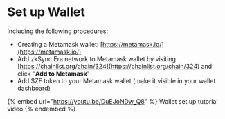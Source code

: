 # Set up Wallet

Including the following procedures:

* Creating a Metamask wallet: [https://metamask.io/](https://metamask.io/)
* Add zkSync Era network to Metamask wallet by visiting [https://chainlist.org/chain/324](https://chainlist.org/chain/324) and click "**Add to Metamask**"
* Add $ZF token to your Metamask wallet (make it visible in your wallet dashboard)

{% embed url="https://youtu.be/DuEJoNDw_Q8" %}
Wallet set up tutorial video
{% endembed %}

